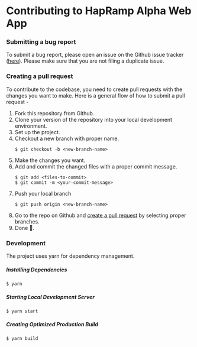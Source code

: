 # Contributing to HapRamp Alpha Web App

### Submitting a bug report

To submit a bug report, please open an issue on the Github issue tracker ([here](https://github.com/hapramp/alpha-web/issues)). Please make sure that you are not filing a duplicate issue.

### Creating a pull request

To contribute to the codebase, you need to create pull requests with the changes you want to make. Here is a general flow of how to submit a pull request -

1. Fork this repository from Github.
2. Clone your version of the repository into your local development environment.
3. Set up the project.
4. Checkout a new branch with proper name.
    ```
    $ git checkout -b <new-branch-name>
    ```
5. Make the changes you want.
6. Add and commit the changed files with a proper commit message.
    ```
    $ git add <files-to-commit>
    $ git commit -m <your-commit-message>
    ```
7. Push your local branch
    ```
    $ git push origin <new-branch-name>
    ```
8. Go to the repo on Github and [create a pull request](https://github.com/hapramp/alpha-web/compare) by selecting proper branches.
9. Done :tada:.

### Development

The project uses yarn for dependency management.

##### Installing Dependencies

```
$ yarn
```

##### Starting Local Development Server

```
$ yarn start
```

##### Creating Optimized Production Build

```
$ yarn build
```
